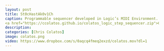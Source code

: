 ```yaml
---
layout: post
title: St0cHastAk0v1Ch
caption: Programmable sequencer developed in Logic’s MIDI Environment. Video features Mike Keneally on guitar. The composition built into the downloadable project is intended to be "as ignorable as it is interesting." &nbsp;&nbsp;
<a href="https://ccolatos.github.io/colatos_logic_step_sequencer.zip">CLICK <font color="red">HERE</font> TO DOWNLOAD THE SEQUENCER</a> 
description: 
categories: [Chris Colatos]
image: colatos.png
video: https://www.dropbox.com/s/0aqcq4fmeq2exzd/colatos.mov?dl=1
---
```

